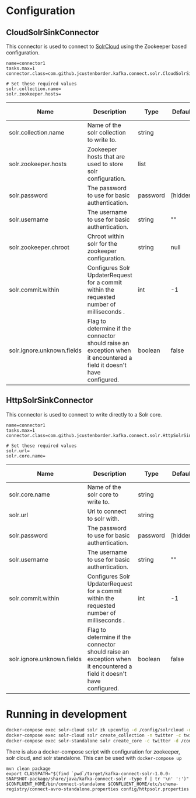 # Configuration

## CloudSolrSinkConnector

This connector is used to connect to [SolrCloud](https://cwiki.apache.org/confluence/display/solr/SolrCloud) using the Zookeeper based configuration.

```properties
name=connector1
tasks.max=1
connector.class=com.github.jcustenborder.kafka.connect.solr.CloudSolrSinkConnector

# Set these required values
solr.collection.name=
solr.zookeeper.hosts=
```

| Name                       | Description                                                                                                          | Type     | Default  | Valid Values | Importance |
|----------------------------|----------------------------------------------------------------------------------------------------------------------|----------|----------|--------------|------------|
| solr.collection.name       | Name of the solr collection to write to.                                                                             | string   |          |              | high       |
| solr.zookeeper.hosts       | Zookeeper hosts that are used to store solr configuration.                                                           | list     |          |              | high       |
| solr.password              | The password to use for basic authentication.                                                                        | password | [hidden] |              | high       |
| solr.username              | The username to use for basic authentication.                                                                        | string   | ""       |              | high       |
| solr.zookeeper.chroot      | Chroot within solr for the zookeeper configuration.                                                                  | string   | null     |              | high       |
| solr.commit.within         | Configures Solr UpdaterRequest for a commit within the requested number of milliseconds .                            | int      | -1       |              | low        |
| solr.ignore.unknown.fields | Flag to determine if the connector should raise an exception when it encountered a field it doesn't have configured. | boolean  | false    |              | low        |

## HttpSolrSinkConnector

This connector is used to connect to write directly to a Solr core.

```properties
name=connector1
tasks.max=1
connector.class=com.github.jcustenborder.kafka.connect.solr.HttpSolrSinkConnector

# Set these required values
solr.url=
solr.core.name=
```

| Name                       | Description                                                                                                          | Type     | Default  | Valid Values | Importance |
|----------------------------|----------------------------------------------------------------------------------------------------------------------|----------|----------|--------------|------------|
| solr.core.name             | Name of the solr core to write to.                                                                                   | string   |          |              | high       |
| solr.url                   | Url to connect to solr with.                                                                                         | string   |          |              | high       |
| solr.password              | The password to use for basic authentication.                                                                        | password | [hidden] |              | high       |
| solr.username              | The username to use for basic authentication.                                                                        | string   | ""       |              | high       |
| solr.commit.within         | Configures Solr UpdaterRequest for a commit within the requested number of milliseconds .                            | int      | -1       |              | low        |
| solr.ignore.unknown.fields | Flag to determine if the connector should raise an exception when it encountered a field it doesn't have configured. | boolean  | false    |              | low        |

# Running in development

```bash
docker-compose exec solr-cloud solr zk upconfig -d /config/solrcloud -n twitter -z zookeeper:2181
docker-compose exec solr-cloud solr create_collection -n twitter -c twitter
docker-compose exec solr-standalone solr create_core -c twitter -d /config/solrcloud
```

There is also a docker-compose script with configuration for zookeeper, solr cloud, and solr standalone. This can be used with `docker-compose up`

```
mvn clean package
export CLASSPATH="$(find `pwd`/target/kafka-connect-solr-1.0.0-SNAPSHOT-package/share/java/kafka-connect-solr -type f | tr '\n' ':')"
$CONFLUENT_HOME/bin/connect-standalone $CONFLUENT_HOME/etc/schema-registry/connect-avro-standalone.properties config/httpsolr.properties
```



 

